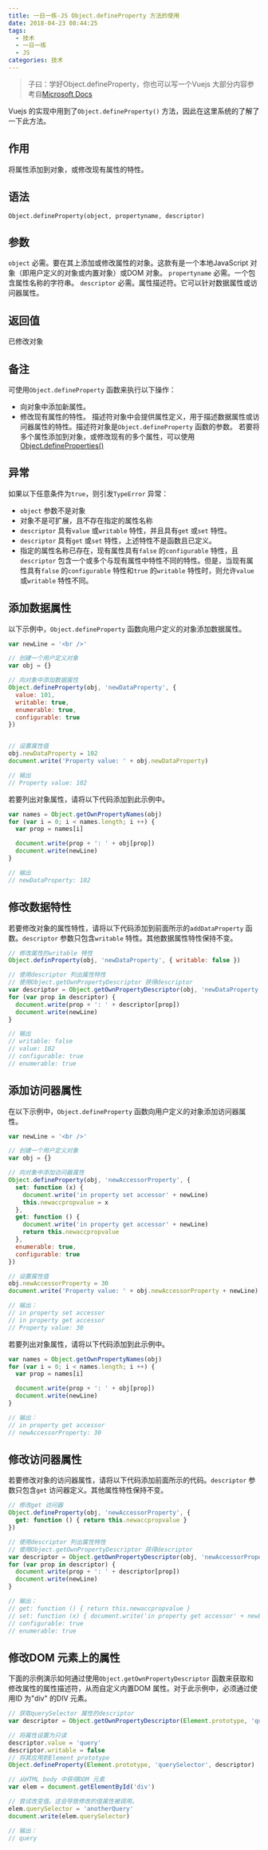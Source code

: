 ```yaml
---
title: 一日一练-JS Object.defineProperty 方法的使用
date: 2018-04-23 08:44:25
tags:
  - 技术
  - 一日一练
  - JS
categories: 技术
---
```


> 子曰：学好Object.defineProperty，你也可以写一个Vuejs
> 大部分内容参考自[Microsoft Docs](https://docs.microsoft.com/zh-cn/scripting/javascript/reference/object-defineproperty-function-javascript)

Vuejs 的实现中用到了`Object.defineProperty()` 方法，因此在这里系统的了解了一下此方法。

## 作用
将属性添加到对象，或修改现有属性的特性。

## 语法
```
Object.defineProperty(object, propertyname, descriptor)
```

## 参数
`object`
必需。要在其上添加或修改属性的对象。这款有是一个本地JavaScript 对象（即用户定义的对象或内置对象）或DOM 对象。
`propertyname`
必需。一个包含属性名称的字符串。
`descriptor`
必需。属性描述符。它可以针对数据属性或访问器属性。

## 返回值
已修改对象

<!--more-->

## 备注
可使用`Object.defineProperty` 函数来执行以下操作：
* 向对象中添加新属性。
* 修改现有属性的特性。
  描述符对象中会提供属性定义，用于描述数据属性或访问器属性的特性。描述符对象是`Object.defineProperty` 函数的参数。
  若要将多个属性添加到对象，或修改现有的多个属性，可以使用[Object.defineProperties()](https://docs.microsoft.com/zh-cn/scripting/javascript/reference/object-defineproperties-function-javascript)

## 异常
如果以下任意条件为`true`，则引发`TypeError` 异常：
* `object` 参数不是对象
* 对象不是可扩展，且不存在指定的属性名称
* `descriptor` 具有`value` 或`writable` 特性，并且具有`get` 或`set` 特性。
* `descriptor` 具有`get` 或`set` 特性，上述特性不是函数且已定义。
* 指定的属性名称已存在，现有属性具有`false` 的`configurable` 特性，且`descriptor` 包含一个或多个与现有属性中特性不同的特性。但是，当现有属性具有`false` 的`configurable` 特性和`true` 的`writable` 特性时，则允许`value` 或`writable` 特性不同。


## 添加数据属性
以下示例中，`Object.defineProperty` 函数向用户定义的对象添加数据属性。
```js
var newLine = '<br />'

// 创建一个用户定义对象
var obj = {}

// 向对象中添加数据属性
Object.defineProperty(obj, 'newDataProperty', {
  value: 101,
  writable: true,
  enumerable: true,
  configurable: true
})


// 设置属性值
obj.newDataProperty = 102
document.write('Property value: ' + obj.newDataProperty)

// 输出
// Property value: 102
```
若要列出对象属性，请将以下代码添加到此示例中。
```js
var names = Object.getOwnPropertyNames(obj)
for (var i = 0; i < names.length; i ++) {
  var prop = names[i]

  document.write(prop + ': ' + obj[prop])
  document.write(newLine)
}

// 输出
// newDataProperty: 102
```

## 修改数据特性

若要修改对象的属性特性，请将以下代码添加到前面所示的`addDataProperty` 函数。`descriptor` 参数只包含`writable` 特性。其他数据属性特性保持不变。
```js
// 修改属性的writable 特性
Object.definProperty(obj, 'newDataProperty', { writable: false })

// 使用descriptor 列出属性特性
// 使用Object.getOwnPropertyDescriptor 获得descriptor
var descriptor = Object.getOwnPropertyDescriptor(obj, 'newDataProperty')
for (var prop in descriptor) {
  document.write(prop + ': ' + descriptor[prop])
  document.write(newLine)
}

// 输出
// writable: false
// value: 102
// configurable: true
// enumerable: true
```

## 添加访问器属性

在以下示例中，`Object.defineProperty` 函数向用户定义的对象添加访问器属性。
```js
var newLine = '<br />'

// 创建一个用户定义对象
var obj = {}

// 向对象中添加访问器属性
Object.defineProperty(obj, 'newAccessorProperty', {
  set: function (x) {
    document.write('in property set accessor' + newLine)
    this.newaccpropvalue = x
  },
  get: function () {
    document.write('in property get accessor' + newLine)
    return this.newaccpropvalue
  },
  enumerable: true,
  configurable: true
})

// 设置属性值
obj.newAccessorProperty = 30
document.write('Property value: ' + obj.newAccessorProperty + newLine)

// 输出：
// in property set accessor
// in property get accessor
// Property value: 30
```
若要列出对象属性，请将以下代码添加到此示例中。
```js
var names = Object.getOwnPropertyNames(obj)
for (var i = 0; i < names.length; i ++) {
  var prop = names[i]

  document.write(prop + ': ' + obj[prop])
  document.write(newLine)
}

// 输出：
// in property get accessor
// newAccessorProperty: 30
````

## 修改访问器属性
若要修改对象的访问器属性，请将以下代码添加前面所示的代码。`descriptor` 参数只包含`get` 访问器定义。其他属性特性保持不变。
```js
// 修改get 访问器
Object.defineProperty(obj, 'newAccessorProperty', {
  get: function () { return this.newaccpropvalue }
})

// 使用descriptor 列出属性特性
// 使用Object.getOwnPropertyDescriptor 获得descriptor
var descriptor = Object.getOwnPropertyDescriptor(obj, 'newAccessorProperty')
for (var prop in descriptor) {
  document.write(prop + ': ' + descriptor[prop])
  document.write(newLine)
}

// 输出：
// get: function () { return this.newaccpropvalue }
// set: function (x) { document.write('in property get accessor' + newLine) return this.newaccpropvalue}
// configurable: true
// enumerable: true
```

## 修改DOM 元素上的属性
下面的示例演示如何通过使用`Object.getOwnPropertyDescriptor` 函数来获取和修改属性的属性描述符，从而自定义内置DOM 属性。对于此示例中，必须通过使用ID 为"div" 的DIV 元素。
```js
// 获取querySelector 属性的descriptor
var descriptor = Object.getOwnPropertyDescriptor(Element.prototype, 'querySelector')

// 将属性设置为只读
descriptor.value = 'query'
descriptor.writable = false
// 将其应用到Element prototype
Object.defineProperty(Element.prototype, 'querySelector', descriptor)

// 从HTML body 中获得DOM 元素
var elem = document.getElementById('div')

// 尝试改变值。这会导致修改的值属性被调用。
elem.querySelector = 'anotherQuery'
document.write(elem.querySelector)

// 输出：
// query
```
